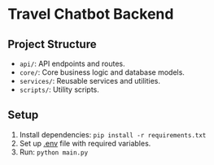 # Travel Chatbot Backend

## Project Structure
- `api/`: API endpoints and routes.
- `core/`: Core business logic and database models.
- `services/`: Reusable services and utilities.
- `scripts/`: Utility scripts.

## Setup
1. Install dependencies: `pip install -r requirements.txt`
2. Set up [.env](cci:7://file:///c:/Users/amuly/OneDrive/Desktop/travel1_chatbot/backend/.env:0:0-0:0) file with required variables.
3. Run: `python main.py`